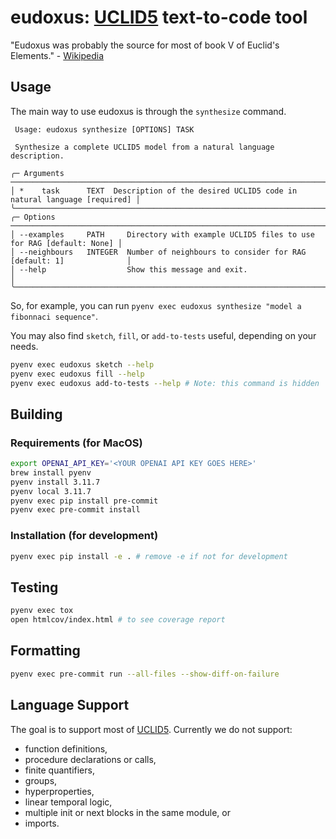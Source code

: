 # eudoxus: [UCLID5](https://github.com/uclid-org/uclid) text-to-code tool

"Eudoxus was probably the source for most of book V of Euclid's Elements." - [Wikipedia](https://en.wikipedia.org/wiki/Eudoxus_of_Cnidus)

## Usage
The main way to use eudoxus is through the `synthesize` command.
```
 Usage: eudoxus synthesize [OPTIONS] TASK

 Synthesize a complete UCLID5 model from a natural language description.

╭─ Arguments ────────────────────────────────────────────────────────────────────────────────╮
│ *    task      TEXT  Description of the desired UCLID5 code in natural language [required] │
╰────────────────────────────────────────────────────────────────────────────────────────────╯
╭─ Options ──────────────────────────────────────────────────────────────────────────────────╮
│ --examples     PATH     Directory with example UCLID5 files to use for RAG [default: None] │
│ --neighbours   INTEGER  Number of neighbours to consider for RAG [default: 1]              │
│ --help                  Show this message and exit.                                        │
╰────────────────────────────────────────────────────────────────────────────────────────────╯
```

So, for example, you can run `pyenv exec eudoxus synthesize "model a fibonnaci sequence"`.

You may also find `sketch`, `fill`, or `add-to-tests` useful, depending on your needs.
```sh
pyenv exec eudoxus sketch --help
pyenv exec eudoxus fill --help
pyenv exec eudoxus add-to-tests --help # Note: this command is hidden
```

## Building

### Requirements (for MacOS)
```sh
export OPENAI_API_KEY='<YOUR OPENAI API KEY GOES HERE>'
brew install pyenv
pyenv install 3.11.7
pyenv local 3.11.7
pyenv exec pip install pre-commit
pyenv exec pre-commit install
```

### Installation (for development)
```sh
pyenv exec pip install -e . # remove -e if not for development
```

## Testing
```sh
pyenv exec tox
open htmlcov/index.html # to see coverage report
```

## Formatting
```sh
pyenv exec pre-commit run --all-files --show-diff-on-failure
```

## Language Support
The goal is to support most of [UCLID5](https://github.com/uclid-org/uclid). Currently we do not support:
- function definitions,
- procedure declarations or calls,
- finite quantifiers,
- groups,
- hyperproperties,
- linear temporal logic,
- multiple init or next blocks in the same module, or
- imports.
